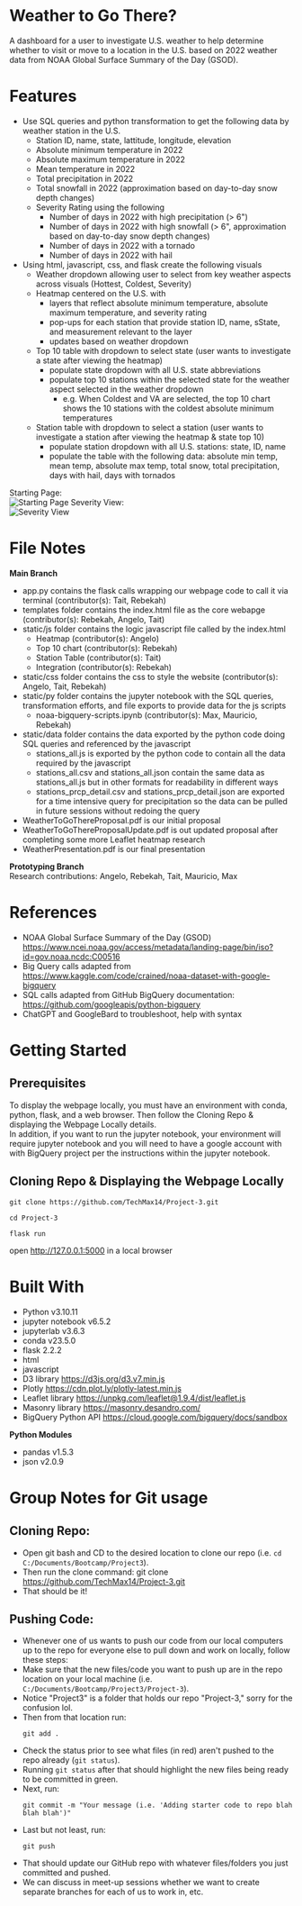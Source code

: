 # Weather to Go There?
A dashboard for a user to investigate U.S. weather to help determine whether to visit or move to a location in the U.S. based on 2022 weather data from NOAA Global Surface Summary of the Day (GSOD). 

# Features
* Use SQL queries and python transformation to get the following data by weather station in the U.S.
  * Station ID, name, state, lattitude, longitude, elevation
  * Absolute minimum temperature in 2022
  * Absolute maximum temperature in 2022
  * Mean temperature in 2022
  * Total precipitation in 2022
  * Total snowfall in 2022 (approximation based on day-to-day snow depth changes)
  * Severity Rating using the following
    * Number of days in 2022 with high precipitation (> 6")
    * Number of days in 2022 with high snowfall (> 6", approximation based on day-to-day snow depth changes)
    * Number of days in 2022 with a tornado
    * Number of days in 2022 with hail
* Using html, javascript, css, and flask create the following visuals
  * Weather dropdown allowing user to select from key weather aspects across visuals (Hottest, Coldest, Severity)
  * Heatmap centered on the U.S. with 
    * layers that reflect absolute minimum temperature, absolute maximum temperature, and severity rating
    * pop-ups for each station that provide station ID, name, sState, and measurement relevant to the layer
    * updates based on weather dropdown
  * Top 10 table with dropdown to select state (user wants to investigate a state after viewing the heatmap)
    * populate state dropdown with all U.S. state abbreviations
    * populate top 10 stations within the selected state for the weather aspect selected in the weather dropdown
      * e.g. When Coldest and VA are selected, the top 10 chart shows the 10 stations with the coldest absolute minimum temperatures
  * Station table with dropdown to select a station (user wants to investigate a station after viewing the heatmap & state top 10)
    * populate station dropdown with all U.S. stations: state, ID, name
    * populate the table with the following data: absolute min temp, mean temp, absolute max temp, total snow, total precipitation, days with hail, days with tornados

Starting Page: <br> ![Starting Page](images/InitialWedbpage.png)
Severity View: <br> ![Severity View](images/SeverityView.png)

# File Notes
**Main Branch**
* app.py contains the flask calls wrapping our webpage code to call it via terminal (contributor(s): Tait, Rebekah)
* templates folder contains the index.html file as the core webapge (contributor(s): Rebekah, Angelo, Tait)
* static/js folder contains the logic javascript file called by the index.html
  * Heatmap (contributor(s): Angelo)
  * Top 10 chart (contributor(s): Rebekah)
  * Station Table (contributor(s): Tait)
  * Integration (contributor(s): Rebekah)
* static/css folder contains the css to style the website (contributor(s): Angelo, Tait, Rebekah)
* static/py folder contains the jupyter notebook with the SQL queries, transformation efforts, and file exports to provide data for the js scripts
  * noaa-bigquery-scripts.ipynb (contributor(s): Max, Mauricio, Rebekah)
* static/data folder contains the data exported by the python code doing SQL queries and referenced by the javascript
  * stations_all.js is exported by the python code to contain all the data required by the javascript
  * stations_all.csv and stations_all.json contain the same data as stations_all.js but in other formats for readability in different ways
  * stations_prcp_detail.csv and stations_prcp_detail.json are exported for a time intensive query for precipitation so the data can be pulled in future sessions without redoing the query
* WeatherToGoThereProposal.pdf is our initial proposal
* WeatherToGoThereProposalUpdate.pdf is out updated proposal after completing some more Leaflet heatmap research
* WeatherPresentation.pdf is our final presentation

**Prototyping Branch**
<br>Research contributions: Angelo, Rebekah, Tait, Mauricio, Max

# References
* NOAA Global Surface Summary of the Day (GSOD) https://www.ncei.noaa.gov/access/metadata/landing-page/bin/iso?id=gov.noaa.ncdc:C00516
* Big Query calls adapted from https://www.kaggle.com/code/crained/noaa-dataset-with-google-bigquery
* SQL calls adapted from GitHub BigQuery documentation: https://github.com/googleapis/python-bigquery
* ChatGPT and GoogleBard to troubleshoot, help with syntax 
 

# Getting Started

## Prerequisites
To display the webpage locally, you must have an environment with conda, python, flask, and a web browser. Then follow the Cloning Repo & displaying the Webpage Locally details.<br>
In addition, if you want to run the jupyter notebook, your environment will require jupyter notebook and you will need to have a google account with with BigQuery project per the instructions within the jupyter notebook.

## Cloning Repo & Displaying the Webpage Locally
```
git clone https://github.com/TechMax14/Project-3.git
```
```
cd Project-3
```
```
flask run
```

open http://127.0.0.1:5000 in a local browser

# Built With
* Python v3.10.11
* jupyter notebook v6.5.2
* jupyterlab v3.6.3
* conda v23.5.0
* flask 2.2.2
* html
* javascript
* D3 library https://d3js.org/d3.v7.min.js
* Plotly https://cdn.plot.ly/plotly-latest.min.js
* Leaflet library https://unpkg.com/leaflet@1.9.4/dist/leaflet.js 
* Masonry library https://masonry.desandro.com/ 
* BigQuery Python API https://cloud.google.com/bigquery/docs/sandbox 


**Python Modules**
* pandas v1.5.3
* json v2.0.9


# Group Notes for Git usage

## Cloning Repo:
- Open git bash and CD to the desired location to clone our repo (i.e. `cd C:/Documents/Bootcamp/Project3`).
- Then run the clone command: git clone https://github.com/TechMax14/Project-3.git
- That should be it!

## Pushing Code:
- Whenever one of us wants to push our code from our local computers up to the repo for everyone else to pull down and work on locally, follow these steps:
- Make sure that the new files/code you want to push up are in the repo location on your local machine (i.e. `C:/Documents/Bootcamp/Project3/Project-3`).
- Notice "Project3" is a folder that holds our repo "Project-3," sorry for the confusion lol.
- Then from that location run:
  ```
  git add .
  ```
- Check the status prior to see what files (in red) aren't pushed to the repo already (`git status`).
- Running `git status` after that should highlight the new files being ready to be committed in green.
- Next, run:
  ```
  git commit -m "Your message (i.e. 'Adding starter code to repo blah blah blah')"
  ```
- Last but not least, run:
  ```
  git push
  ```
- That should update our GitHub repo with whatever files/folders you just committed and pushed.
- We can discuss in meet-up sessions whether we want to create separate branches for each of us to work in, etc.
